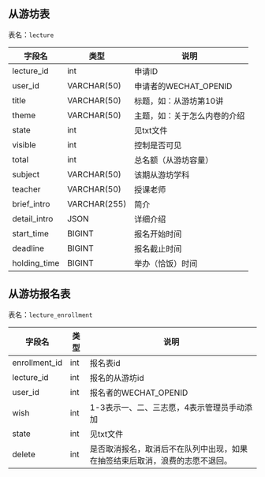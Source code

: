 ## 从游坊表

表名：`lecture`

| 字段名       | 类型         | 说明                         |
| ------------ | ------------ | ---------------------------- |
| lecture_id   | int          | 申请ID                       |
| user_id      | VARCHAR(50)  | 申请者的WECHAT_OPENID        |
| title        | VARCHAR(50)  | 标题，如：从游坊第10讲       |
| theme        | VARCHAR(50)  | 主题，如：关于怎么内卷的介绍 |
| state        | int          | 见txt文件                    |
| visible      | int          | 控制是否可见                 |
| total        | int          | 总名额（从游坊容量）         |
| subject      | VARCHAR(50)  | 该期从游坊学科               |
| teacher      | VARCHAR(50)  | 授课老师                     |
| brief_intro  | VARCHAR(255) | 简介                         |
| detail_intro | JSON         | 详细介绍                     |
| start_time   | BIGINT       | 报名开始时间                 |
| deadline     | BIGINT       | 报名截止时间                 |
| holding_time | BIGINT       | 举办（恰饭）时间             |

## 从游坊报名表

表名：`lecture_enrollment`

| 字段名        | 类型 | 说明                                                         |
| ------------- | ---- | ------------------------------------------------------------ |
| enrollment_id | int  | 报名表id                                                     |
| lecture_id    | int  | 报名的从游坊id                                               |
| user_id       | int  | 报名者的WECHAT_OPENID                                        |
| wish          | int  | 1-3表示一、二、三志愿，4表示管理员手动添加                   |
| state         | int  | 见txt文件                                                    |
| delete        | int  | 是否取消报名，取消后不在队列中出现，如果在抽签结束后取消，浪费的志愿不退回。 |



